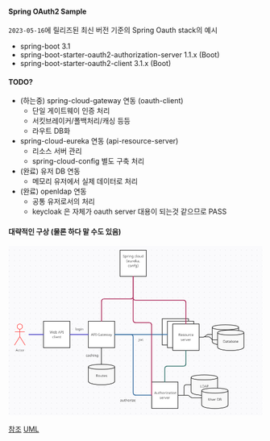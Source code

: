 #### Spring OAuth2 Sample

`2023-05-16`에 릴리즈된 최신 버전 기준의 Spring Oauth stack의 예시

- spring-boot 3.1
- spring-boot-starter-oauth2-authorization-server 1.1.x (Boot)
- spring-boot-starter-oauth2-client 3.1.x (Boot)

#### TODO?

- (하는중) spring-cloud-gateway 연동 (oauth-client)
  - 단일 게이트웨이 인증 처리
  - 서킷브레이커/폴백처리/캐싱 등등
  - 라우트 DB화
- spring-cloud-eureka 연동 (api-resource-server)
  - 리소스 서버 관리
  - spring-cloud-config 별도 구축 처리
- (완료) 유저 DB 연동
  - 메모리 유저에서 실제 데이터로 처리
- (완료) openldap 연동
  - 공통 유저로서의 처리
  - keycloak 은 자체가 oauth server 대용이 되는것 같으므로 PASS

#### 대략적인 구상 (물론 하다 말 수도 있음)

![대략적인 구상](system.png)

[참조][ref]
[UML][uml]

[uml]: https://app.creately.com/d/jwVSWX8lIVR/edit
[ref]: https://docs.spring.io/spring-authorization-server/docs/current/reference/html/index.html